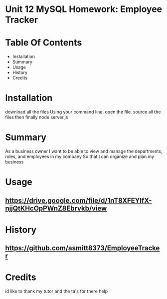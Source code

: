 # Unit 12 MySQL Homework: Employee Tracker
# Table Of Contents
* Installation
* Summary
* Usage
* History
* Credits

# Installation
 download all the files
 Using your command line, open the file.
 source all the files
 then finally node server.js
# Summary
As a business owner I want to be able to view and manage the departments, roles, and employees in my company So that I can organize and plan my business
# Usage
## https://drive.google.com/file/d/1nT8XFEYIfX-njjQtKHcOpPWnZ8Ebrvkb/view
# History
## https://github.com/asmitt8373/EmployeeTracker
# Credits
id like to thank my tutor and the ta's for there help
